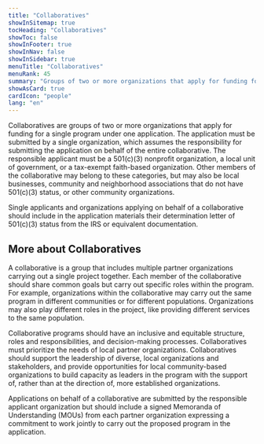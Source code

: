 ```yaml
---
title: "Collaboratives"
showInSitemap: true
tocHeading: "Collaboratives"
showToc: false
showInFooter: true
showInNav: false
showInSidebar: true
menuTitle: "Collaboratives"
menuRank: 45
summary: "Groups of two or more organizations that apply for funding for a single cooperative program under one application."
showAsCard: true
cardIcon: "people"
lang: "en"
---
```


Collaboratives are groups of two or more organizations that apply for funding for a single program under one application. The application must be submitted by a single organization, which assumes the responsibility for submitting the application on behalf of the entire collaborative. The responsible applicant must be a 501(c)(3) nonprofit organization, a local unit of government, or a tax-exempt faith-based organization. Other members of the collaborative may belong to these categories, but may also be local businesses, community and neighborhood associations that do not have 501(c)(3) status, or other community organizations.

Single applicants and organizations applying on behalf of a collaborative should include in the application materials their determination letter of 501(c)(3) status from the IRS or equivalent documentation.

## More about Collaboratives

A collaborative is a group that includes multiple partner organizations carrying out a single project together. Each member of the collaborative should share common goals but carry out specific roles within the program. For example, organizations within the collaborative may carry out the same program in different communities or for different populations. Organizations may also play different roles in the project, like providing different services to the same population.

Collaborative programs should have an inclusive and equitable structure, roles and responsibilities, and decision-making processes. Collaboratives must prioritize the needs of local partner organizations. Collaboratives should support the leadership of diverse, local organizations and stakeholders, and provide opportunities for local community-based organizations to build capacity as leaders in the program with the support of, rather than at the direction of, more established organizations.

Applications on behalf of a collaborative are submitted by the responsible applicant organization but should include a signed Memoranda of Understanding (MOUs) from each partner organization expressing a commitment to work jointly to carry out the proposed program in the application.
